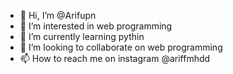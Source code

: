 - 👋 Hi, I’m @Arifupn
- 👀 I’m interested in web programming
- 🌱 I’m currently learning pythin
- 💞️ I’m looking to collaborate on web programming
- 📫 How to reach me on instagram @ariffmhdd

<!---
Arifupn/Arifupn is a ✨ special ✨ repository because its `README.md` (this file) appears on your GitHub profile.
You can click the Preview link to take a look at your changes.
--->
